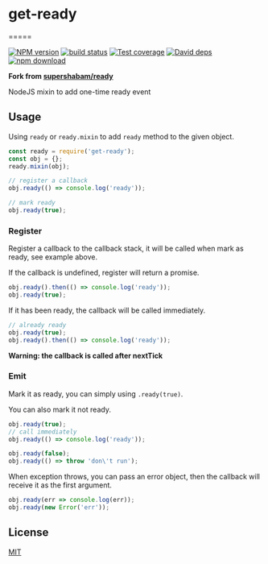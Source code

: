 # get-ready
=====

[![NPM version][npm-image]][npm-url]
[![build status][travis-image]][travis-url]
[![Test coverage][codecov-image]][codecov-url]
[![David deps][david-image]][david-url]
[![npm download][download-image]][download-url]

[npm-image]: https://img.shields.io/npm/v/get-ready.svg?style=flat-square
[npm-url]: https://npmjs.org/package/get-ready
[travis-image]: https://img.shields.io/travis/node-modules/ready.svg?style=flat-square
[travis-url]: https://travis-ci.org/node-modules/ready
[codecov-image]: https://codecov.io/github/node-modules/ready/coverage.svg?branch=master
[codecov-url]: https://codecov.io/github/node-modules/ready?branch=master
[david-image]: https://img.shields.io/david/node-modules/ready.svg?style=flat-square
[david-url]: https://david-dm.org/node-modules/ready
[download-image]: https://img.shields.io/npm/dm/get-ready.svg?style=flat-square
[download-url]: https://npmjs.org/package/get-ready

**Fork from [supershabam/ready](https://github.com/supershabam/ready)**

NodeJS mixin to add one-time ready event

## Usage

Using `ready` or `ready.mixin` to add `ready` method to the given object.

```js
const ready = require('get-ready');
const obj = {};
ready.mixin(obj);

// register a callback
obj.ready(() => console.log('ready'));

// mark ready
obj.ready(true);
```

### Register

Register a callback to the callback stack, it will be called when mark as ready, see example above.

If the callback is undefined, register will return a promise.

```js
obj.ready().then(() => console.log('ready'));
obj.ready(true);
```

If it has been ready, the callback will be called immediately.

```js
// already ready
obj.ready(true);
obj.ready().then(() => console.log('ready'));
```

**Warning: the callback is called after nextTick**

### Emit

Mark it as ready, you can simply using `.ready(true)`.

You can also mark it not ready.

```js
obj.ready(true);
// call immediately
obj.ready(() => console.log('ready'));

obj.ready(false);
obj.ready(() => throw 'don\'t run');
```

When exception throws, you can pass an error object, then the callback will receive it as the first argument.

```js
obj.ready(err => console.log(err));
obj.ready(new Error('err'));
```


## License

[MIT](LICENSE)
